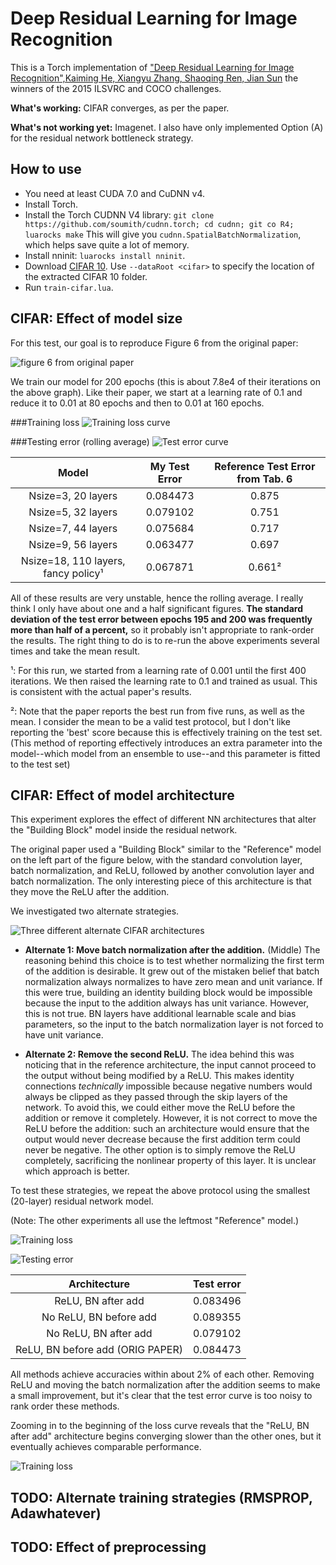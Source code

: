 Deep Residual Learning for Image Recognition
============================================

This is a Torch implementation of ["Deep Residual Learning for Image Recognition",Kaiming He, Xiangyu Zhang, Shaoqing Ren, Jian Sun](http://arxiv.org/abs/1512.03385) the winners of the 2015 ILSVRC and COCO challenges.

**What's working:** CIFAR converges, as per the paper.

**What's not working yet:** Imagenet. I also have only implemented Option
(A) for the residual network bottleneck strategy.

How to use
----------
- You need at least CUDA 7.0 and CuDNN v4.
- Install Torch.
- Install the Torch CUDNN V4 library: `git clone https://github.com/soumith/cudnn.torch; cd cudnn; git co R4; luarocks make` This will give you `cudnn.SpatialBatchNormalization`, which helps save quite a lot of memory.
- Install nninit: `luarocks install nninit`.
- Download
  [CIFAR 10](http://torch7.s3-website-us-east-1.amazonaws.com/data/cifar-10-torch.tar.gz).
  Use `--dataRoot <cifar>` to specify the location of the extracted CIFAR 10 folder.
- Run `train-cifar.lua`.

CIFAR: Effect of model size
---------------------------

For this test, our goal is to reproduce Figure 6 from the original paper:

![figure 6 from original paper](https://i.imgur.com/q3lcHic.png)

We train our model for 200 epochs (this is about 7.8e4 of their
iterations on the above graph). Like their paper, we start at a
learning rate of 0.1 and reduce it to 0.01 at 80 epochs and then to
0.01 at 160 epochs.

###Training loss
![Training loss curve](http://i.imgur.com/7ztVYwS.png)

###Testing error (rolling average)
![Test error curve](http://i.imgur.com/0NXOxLD.png)

| Model                                 | My Test Error | Reference Test Error from Tab. 6 |
|:-------------------------------------:|:--------:|:--------------------:|
| Nsize=3, 20 layers                    | 0.084473 | 0.875 |
| Nsize=5, 32 layers                    | 0.079102 | 0.751 |
| Nsize=7, 44 layers                    | 0.075684 | 0.717 |
| Nsize=9, 56 layers                    | 0.063477 | 0.697 |
| Nsize=18, 110 layers, fancy policy¹   | 0.067871 | 0.661² |

All of these results are very unstable, hence the rolling average. I really think I only have about one and a half significant figures. **The standard deviation of the test error between epochs 195 and 200 was frequently more than half of a percent,** so it probably isn't appropriate to rank-order the results. The right thing to do is to re-run the above experiments several times and take the mean result.

¹: For this run, we started from a learning rate of 0.001 until the
first 400 iterations. We then raised the learning rate to 0.1 and
trained as usual. This is consistent with the actual paper's results.

²: Note that the paper reports the best run from five runs, as well as
the mean. I consider the mean to be a valid test protocol, but I don't
like reporting the 'best' score because this is effectively training
on the test set. (This method of reporting effectively introduces an
extra parameter into the model--which model from an ensemble to
use--and this parameter is fitted to the test set)

CIFAR: Effect of model architecture
-----------------------------------

This experiment explores the effect of different NN architectures that
alter the "Building Block" model inside the residual network.

The original paper used a "Building Block" similar to the "Reference"
model on the left part of the figure below, with the standard
convolution layer, batch normalization, and ReLU, followed by another
convolution layer and batch normalization. The only interesting piece
of this architecture is that they move the ReLU after the addition.

We investigated two alternate strategies.

![Three different alternate CIFAR architectures](https://i.imgur.com/uRMBOaS.png)

- **Alternate 1: Move batch normalization after the addition.**
  (Middle) The reasoning behind this choice is to test whether
  normalizing the first term of the addition is desirable. It grew out
  of the mistaken belief that batch normalization always normalizes to
  have zero mean and unit variance. If this were true, building an
  identity building block would be impossible because the input to the
  addition always has unit variance. However, this is not true. BN
  layers have additional learnable scale and bias parameters, so the
  input to the batch normalization layer is not forced to have unit
  variance.

- **Alternate 2: Remove the second ReLU.** The idea behind this was
  noticing that in the reference architecture, the input cannot
  proceed to the output without being modified by a ReLU. This makes
  identity connections *technically* impossible because negative
  numbers would always be clipped as they passed through the skip
  layers of the network. To avoid this, we could either move the ReLU
  before the addition or remove it completely. However, it is not
  correct to move the ReLU before the addition: such an architecture
  would ensure that the output would never decrease because the first
  addition term could never be negative. The other option is to simply
  remove the ReLU completely, sacrificing the nonlinear property of
  this layer. It is unclear which approach is better.

To test these strategies, we repeat the above protocol using the
smallest (20-layer) residual network model.

(Note: The other experiments all use the leftmost "Reference" model.)

![Training loss](http://i.imgur.com/DyTIfIx.png)

![Testing error](http://i.imgur.com/79Vzxe8.png)

| Architecture  | Test error |
|:-------------:|:----------:|
| ReLU, BN after add                  | 0.083496 |
| No ReLU, BN before add              | 0.089355 |
| No ReLU, BN after add               | 0.079102 |
| ReLU, BN before add (ORIG PAPER)    | 0.084473 |

All methods achieve accuracies within about 2% of each other. Removing
ReLU and moving the batch normalization after the addition seems to
make a small improvement, but it's clear that the test error curve is
too noisy to rank order these methods.

Zooming in to the beginning of the loss curve reveals that the "ReLU,
BN after add" architecture begins converging slower than the other
ones, but it eventually achieves comparable performance.

![Training loss](http://i.imgur.com/XYiD6A8.png)


TODO: Alternate training strategies (RMSPROP, Adawhatever)
----------------------------------------------------------

TODO: Effect of preprocessing
-----------------------------
